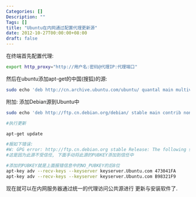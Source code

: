 ```yaml
---
Categories: []
Description: ""
Tags: []
title: "Ubuntu在内网通过配置代理更新源"
date: 2012-10-27T00:00:00+08:00
draft: false
---
```


在终端首先配置代理:

```bash
export http_proxy="http://用户名:密码@代理IP:代理端口"
```

然后在ubuntu添加apt-get的中国(搜狐)的源:

```bash
sudo echo 'deb http://cn.archive.ubuntu.com/ubuntu/ quantal main multiverse restricted universe' >> /etc/apt/source.list
```

附加: 添加Debian源到Ubuntu中

```bash
sudo echo 'deb http://ftp.cn.debian.org/debian/ stable main contrib non-free' >> /etc/apt/source.list

#执行更新

apt-get update

#报如下错误:
#W: GPG error: http://ftp.cn.debian.org stable Release: The following signatures couldn't be verified because the public key is not available: NO_PUBKEY AED4B06F473041FA NO_PUBKEY 64481591B98321F9 
#这是因为此源不受信任, 下面手动将此源的PUBKEY添加到信任中

#添加的PUBKEY就是上面报错信息中的NO_PUBKEY的后8位
apt-key adv --recv-keys --keyserver keyserver.Ubuntu.com 473041FA 
apt-key adv --recv-keys --keyserver keyserver.Ubuntu.com B98321F9 
```

现在就可以在内网服务器通过统一的代理访问公共源进行 更新与安装软件了.
